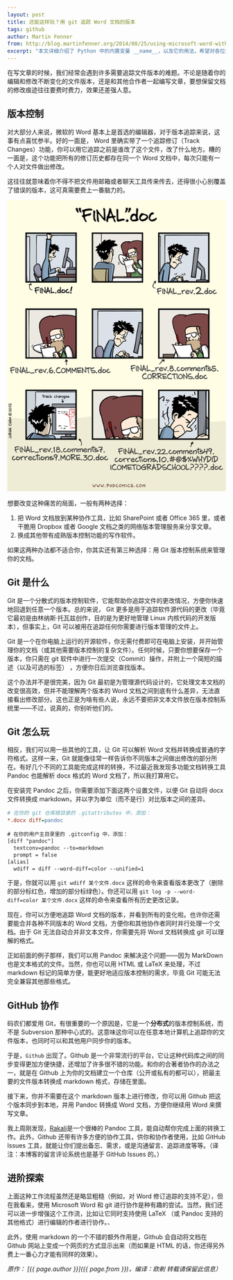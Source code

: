```yaml
---
layout: post
title: 还能这样玩？用 git 追踪 Word 文档的版本
tags: github
author: Martin Fenner
from: http://blog.martinfenner.org/2014/08/25/using-microsoft-word-with-git/
excerpt: "本文详细介绍了 Python 中的内置变量 __name__，以及它的用法，希望对各位新近接触 Python 语言的同学能有所帮助。"
---
```

在写文章的时候，我们经常会遇到许多需要追踪文件版本的难题。不论是随着你的编辑和修改不断变化的文件版本，还是和其他合作者一起编写文章，要想保留文档的修改痕迹往往要费时费力，效果还差强人意。

## 版本控制

对大部分人来说，微软的 Word 基本上是首选的编辑器，对于版本追踪来说，这事有点喜忧参半。好的一面是， Word 里确实带了一个追踪修订（Track Changes）功能，你可以用它追踪之前是谁改了这个文件，改了什么地方。糟的一面是，这个功能把所有的修订历史都存在同一个 Word 文档中，每次只能有一个人对文件做出修改。

这往往就意味着你不得不把文件用邮箱或者聊天工具传来传去，还得很小心别覆盖了错误的版本，这可真需要费上一番脑力的。

<img src="/img/phd101212s.gif"/>

想要改变这种痛苦的局面，一般有两种选择：
1. 把 Word 文档放到某种协作工具，比如 SharePoint 或者 Office 365 里，或者干脆用 Dropbox 或者 Google 文档之类的网络版本管理服务来分享文章。
2. 换成其他带有成熟版本控制功能的写作软件。

如果这两种办法都不适合你，你其实还有第三种选择：用 Git 版本控制系统来管理你的文档。

## Git 是什么

Git 是一个分散式的版本控制软件，它能帮助你追踪文件的更改情况，方便你快速地回退到任意一个版本。总的来说， Git 更多是用于追踪软件源代码的更改（毕竟它最初是由林纳斯·托瓦兹创作，目的是为更好地管理 Linux 内核代码的开发版本），但事实上，Git 可以被用在追踪任何你需要进行版本管理的文件上。

Git 是一个在你电脑上运行的开源软件，你无需付费即可在电脑上安装，并开始管理你的文档（或其他需要版本控制的复杂文件）。任何时候，只要你想要保存一个版本，你只需在 git 软件中进行一次提交（Commit）操作，并附上一个简短的描述（以及可选的标签） ，方便你日后浏览查找版本。

这个办法并不是很完美，因为 Git 最初是为管理源代码设计的，它处理文本文档的改变很高效，但并不能理解两个版本的 Word 文档之间到底有什么差异，无法直接看出修改部分。这也正是为啥有些人说，永远不要把非文本文件放在版本控制系统里——不过，说真的，你别听他们的。

## Git 怎么玩

相反，我们可以用一些其他的工具，让 Git 可以解析 Word 文档并转换成普通的字符格式。这样一来，Git 就能像往常一样告诉你不同版本之间做出修改的部分所在。有好几个不同的工具能完成这样的转换，不过最近我发现多功能文档转换工具 Pandoc 也能解析 docx 格式的 Word 文档了，所以我打算用它。

在安装完 Pandoc 之后，你需要添加下面这两个设置文件，以便 Git 自动将 docx 文件转换成 markdown，并以字为单位（而不是行）对比版本之间的差异。


```ini
# 在你的 git 仓库根目录的 .gitattributes 中，添加：
*.docx diff=pandoc
```

```
# 在你的用户主目录里的 .gitconfig 中，添加：
[diff "pandoc"]
  textconv=pandoc --to=markdown
  prompt = false
[alias]
  wdiff = diff --word-diff=color --unified=1
```

于是，你就可以用 `git wdiff 某个文件.docx` 这样的命令来查看版本更改了（删除的部分标红色，增加的部分标绿色）。你还可以用 `git log -p --word-diff=color 某个文件.docx` 这样的命令来查看所有历史更改记录。

现在，你可以方便地追踪 Word 文档的版本，并看到所有的变化啦。也许你还需要能合并各种不同版本的 Word 文档，方便你和其他协作者同时并行处理一个文档。由于 Git 无法自动合并非文本文件，你需要先将 Word 文档转换成 git 可以理解的格式。

正如前面的例子那样，我们可以用 Pandoc 来解决这个问题——因为 MarkDown 也是文本格式的文件。当然，你也可以用 HTML 或 LaTeX 来处理，不过 markdown 标记的简单方便，能更好地适应版本控制的需求，毕竟 Git 可能无法完全兼容其他那些格式。

## GitHub 协作

码农们都爱用 Git，有很重要的一个原因是，它是一个**分布式**的版本控制系统，而不是 Subversion 那种中心式的。这意味这你可以在任意本地计算机上追踪你的文件版本，也同时可以和其他用户同步你的版本。

于是，`Github` 出现了。Github 是一个非常流行的平台，它让这种代码库之间的同步变得更加方便快捷，还增加了许多很不错的功能。和你的合著者协作的办法之一，就是在 Github 上为你的文档建立一个仓库（公开或私有的都可以），把最主要的文件版本转换成 markdown 格式，存储在里面。

接下来，你并不需要在这个 markdown 版本上进行修改，你可以用 Github 把这个版本同步到本地，并用 Pandoc 转换成 Word 文档，方便你继续用 Word 来撰写文章。

我上周刚发现，[Rakali](http://blog.martinfenner.org/2014/08/18/introducing-rakali/)是一个很棒的 Pandoc 工具，能自动帮你完成上面的转换工作。此外，Github 还带有许多方便的协作工具，供你和协作者使用，比如 GitHub Issues 工具，就能让你们提出备忘、需求，或是沟通留言、追踪进度等等。（译注：本博客的留言评论系统也是基于 GitHub Issues 的。）

## 进阶探索

上面这种工作流程虽然还是略显粗糙（例如，对 Word 修订追踪的支持不足），但在我看来，使用 Microsoft Word 和 git 进行协作是种有趣的尝试。当然，我们还可以进一步增强这个工作流，比如让它同时支持使用 LaTeX （或 Pandoc 支持的其他格式）进行编辑的作者进行协作。、

此外，使用 markdown 的一个不错的额外作用是，Github 会自动将文档在 Github 网站上变成一个网页的方式显示出来（而如果是 HTML 的话，你还得另外费上一番心力才能有同样的效果）。

_原作： [{{ page.author }}]({{ page.from }})，编译：欧剃 转载请保留此信息）_
